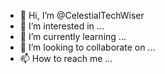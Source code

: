 - 👋 Hi, I’m @CelestialTechWiser
- 👀 I’m interested in ...
- 🌱 I’m currently learning ...
- 💞️ I’m looking to collaborate on ...
- 📫 How to reach me ...

<!---
CelestialTechWiser/CelestialTechWiser is a ✨ special ✨ repository because its `README.md` (this file) appears on your GitHub profile.
You can click the Preview link to take a look at your changes.
--->
